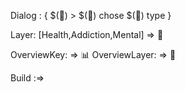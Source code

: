 Dialog : {
$(🎫) > $(🧾) 
chose $(🧾) type 
}

Layer: [Health,Addiction,Mental] => 📑


OverviewKey: => 📊
OverviewLayer: => 🧾

Build :=>
